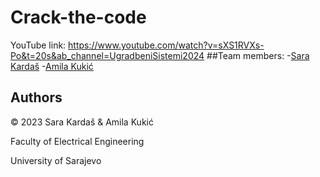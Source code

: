 # Crack-the-code
YouTube link: https://www.youtube.com/watch?v=sXS1RVXs-Po&t=20s&ab_channel=UgradbeniSistemi2024
##Team members:
-[Sara Kardaš](https://github.com/skardas1)
-[Amila Kukić](https://github.com/akukic)
## Authors

© 2023 Sara Kardaš & Amila Kukić

Faculty of Electrical Engineering

University of Sarajevo
